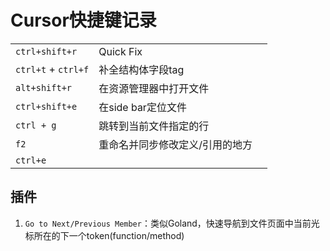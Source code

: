 #  Cursor快捷键记录

|                     |                                 |      |
| ------------------- | ------------------------------- | ---- |
| `ctrl+shift+r`      | Quick Fix                       |      |
| `ctrl+t` + `ctrl+f` | 补全结构体字段tag               |      |
| `alt+shift+r`       | 在资源管理器中打开文件          |      |
| `ctrl+shift+e`      | 在side bar定位文件              |      |
| `ctrl + g`          | 跳转到当前文件指定的行          |      |
| `f2`                | 重命名并同步修改定义/引用的地方 |      |
| `ctrl+e`            |                                 |      |



## 插件

1. `Go to Next/Previous Member`：类似Goland，快速导航到文件页面中当前光标所在的下一个token(function/method)



